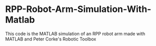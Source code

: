 # RPP-Robot-Arm-Simulation-With-Matlab
This code is the MATLAB simulation of an RPP robot arm made with MATLAB and Peter Corke's Robotic Toolbox
